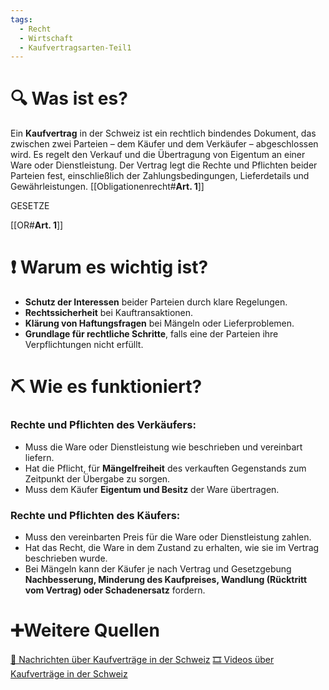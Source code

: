 ```yaml
---
tags:
  - Recht
  - Wirtschaft
  - Kaufvertragsarten-Teil1
---
```

# 🔍 Was ist es?
Ein **Kaufvertrag** in der Schweiz ist ein rechtlich bindendes Dokument, das zwischen zwei Parteien – dem Käufer und dem Verkäufer – abgeschlossen wird. Es regelt den Verkauf und die Übertragung von Eigentum an einer Ware oder Dienstleistung. Der Vertrag legt die Rechte und Pflichten beider Parteien fest, einschließlich der Zahlungsbedingungen, Lieferdetails und Gewährleistungen.
[[Obligationenrecht#**Art. 1**]]

GESETZE

[[OR#**Art. 1**]]

# ❗ Warum es wichtig ist?
- **Schutz der Interessen** beider Parteien durch klare Regelungen.
- **Rechtssicherheit** bei Kauftransaktionen.
- **Klärung von Haftungsfragen** bei Mängeln oder Lieferproblemen.
- **Grundlage für rechtliche Schritte**, falls eine der Parteien ihre Verpflichtungen nicht erfüllt.

# ⛏ Wie es funktioniert?
### Rechte und Pflichten des Verkäufers:
- Muss die Ware oder Dienstleistung wie beschrieben und vereinbart liefern.
- Hat die Pflicht, für **Mängelfreiheit** des verkauften Gegenstands zum Zeitpunkt der Übergabe zu sorgen.
- Muss dem Käufer **Eigentum und Besitz** der Ware übertragen.

### Rechte und Pflichten des Käufers:
- Muss den vereinbarten Preis für die Ware oder Dienstleistung zahlen.
- Hat das Recht, die Ware in dem Zustand zu erhalten, wie sie im Vertrag beschrieben wurde.
- Bei Mängeln kann der Käufer je nach Vertrag und Gesetzgebung **Nachbesserung, Minderung des Kaufpreises, Wandlung (Rücktritt vom Vertrag) oder Schadenersatz** fordern.

# ➕Weitere Quellen
[📄 Nachrichten über Kaufverträge in der Schweiz](https://www.google.com/search?q=Kaufvertrag+Schweiz&tbm=nws)
[🎞 Videos über Kaufverträge in der Schweiz](https://www.google.com/search?q=Kaufvertrag+Schweiz&tbm=vid)